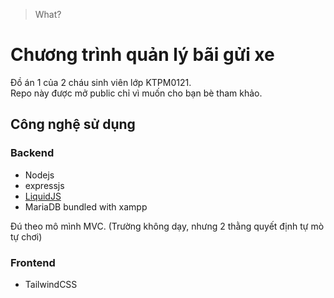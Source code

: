 > What?

# Chương trình quản lý bãi gửi xe

Đồ án 1 của 2 cháu sinh viên lớp KTPM0121.  
Repo này được mở public chỉ vì muốn cho bạn bè tham khảo.

## Công nghệ sử dụng

### Backend

- Nodejs  
- expressjs  
- [LiquidJS](https://liquidjs.com/tutorials/use-in-expressjs.html)  
- MariaDB bundled with xampp

Đú theo mô mình MVC. (Trường không dạy, nhưng 2 thằng quyết định tự mò tự chơi)

### Frontend

- TailwindCSS